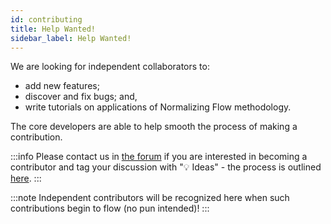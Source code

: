 ```yaml
---
id: contributing
title: Help Wanted!
sidebar_label: Help Wanted!
---
```


We are looking for independent collaborators to:
* add new features;
* discover and fix bugs; and,
* write tutorials on applications of Normalizing Flow methodology.

The core developers are able to help smooth the process of making a contribution.

:::info
Please contact us in [the forum](https://github.com/stefanwebb/flowtorch/discussions) if you are interested in becoming a contributor and tag your discussion with ":bulb: Ideas" - the process is outlined [here](overview).
:::

:::note
Independent contributors will be recognized here when such contributions begin to flow (no pun intended)!
:::